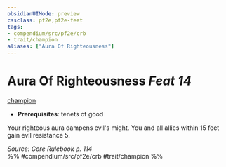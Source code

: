 ```yaml
---
obsidianUIMode: preview
cssclass: pf2e,pf2e-feat
tags:
- compendium/src/pf2e/crb
- trait/champion
aliases: ["Aura Of Righteousness"]
---
```

# Aura Of Righteousness  *Feat 14*  
[champion](../../rules/traits/champion.md)  

- **Prerequisites**: tenets of good

Your righteous aura dampens evil's might. You and all allies within 15 feet gain evil resistance 5.

*Source: Core Rulebook p. 114*  
%% #compendium/src/pf2e/crb #trait/champion %%